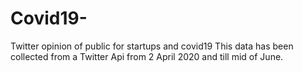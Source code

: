# Covid19-
Twitter opinion of public for startups and covid19
This data has been collected from a Twitter Api from 2 April 2020 and till mid of June. 
